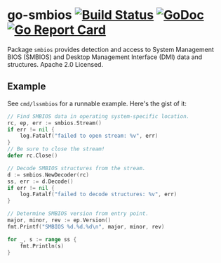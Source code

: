 go-smbios [![Build Status](https://travis-ci.org/digitalocean/go-smbios.svg?branch=master)](https://travis-ci.org/digitalocean/go-smbios) [![GoDoc](https://godoc.org/github.com/digitalocean/go-smbios/smbios?status.svg)](https://godoc.org/github.com/digitalocean/go-smbios/smbios) [![Go Report Card](https://goreportcard.com/badge/github.com/digitalocean/go-smbios)](https://goreportcard.com/report/github.com/digitalocean/go-smbios)
=========

Package `smbios` provides detection and access to System Management BIOS (SMBIOS)
and Desktop Management Interface (DMI) data and structures.  Apache 2.0 Licensed.

Example
-------

See `cmd/lssmbios` for a runnable example.  Here's the gist of it:

```go
// Find SMBIOS data in operating system-specific location.
rc, ep, err := smbios.Stream()
if err != nil {
	log.Fatalf("failed to open stream: %v", err)
}
// Be sure to close the stream!
defer rc.Close()

// Decode SMBIOS structures from the stream.
d := smbios.NewDecoder(rc)
ss, err := d.Decode()
if err != nil {
	log.Fatalf("failed to decode structures: %v", err)
}

// Determine SMBIOS version from entry point.
major, minor, rev := ep.Version()
fmt.Printf("SMBIOS %d.%d.%d\n", major, minor, rev)

for _, s := range ss {
	fmt.Println(s)
}
```